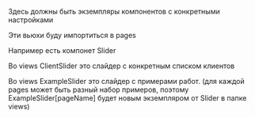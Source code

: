 Здесь должны быть экземпляры компонентов с конкретными настройками

Эти вьюхи буду импортиться в pages

Например есть компонет Slider

Во views ClientSlider это слайдер с конкретным списком клиентов

Во views ExampleSlider это слайдер с примерами работ. (для каждой pages может быть разный набор примеров, поэтому ExampleSlider[pageName] будет новым экземпляром от Slider в папке views)